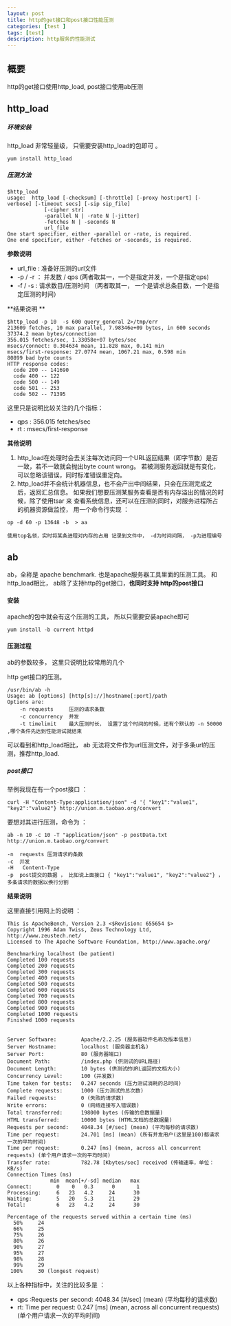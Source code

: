 ```yaml
---
layout: post
title: http的get接口和post接口性能压测
categories: [test ]
tags: [test]
description: http服务的性能测试
---
```


## 概要
http的get接口使用http_load,  post接口使用ab压测


## http_load

##### 环境安装 
  
 http_load 非常轻量级， 只需要安装http_load的包即可 。 
 
```
yum install http_load
``` 
##### 压测方法
 

```
$http_load
usage:  http_load [-checksum] [-throttle] [-proxy host:port] [-verbose] [-timeout secs] [-sip sip_file]
            [-cipher str]
            -parallel N | -rate N [-jitter]
            -fetches N | -seconds N
            url_file
One start specifier, either -parallel or -rate, is required.
One end specifier, either -fetches or -seconds, is required.
```
**参数说明**

- url_file : 准备好压测的url文件  
- -p  / -r  ： 并发数 / qps (两者取其一，一个是指定并发，一个是指定qps) 
- -f / -s :  请求数目/压测时间 （两者取其一， 一个是请求总条目数，一个是指定压测的时间） 

**结果说明 **

```
$http_load -p 10  -s 600 query_general 2>/tmp/err
213609 fetches, 10 max parallel, 7.98346e+09 bytes, in 600 seconds
37374.2 mean bytes/connection
356.015 fetches/sec, 1.33058e+07 bytes/sec
msecs/connect: 0.304634 mean, 11.828 max, 0.141 min
msecs/first-response: 27.0774 mean, 1067.21 max, 0.598 min
80899 bad byte counts
HTTP response codes:
  code 200 -- 141690
  code 400 -- 122
  code 500 -- 149
  code 501 -- 253
  code 502 -- 71395
```

这里只是说明比较关注的几个指标： 

- qps : 356.015 fetches/sec  
- rt : msecs/first-response 

**其他说明**

1. http_load在处理时会去关注每次访问同一个URL返回结果（即字节数）是否一致，若不一致就会抛出byte count wrong。 若被测服务返回就是有变化，可以忽略该错误，同时标准错误重定向。
2. http_load并不会统计机器信息，也不会产出中间结果，只会在压测完成之后，返回汇总信息。 如果我们想要压测某服务查看是否有内存溢出的情况的时候，除了使用tsar 来 查看系统信息，还可以在压测的同时，对服务进程所占的机器资源做监控， 用一个命令行实现 ：

```
op -d 60 -p 13648 -b  > aa

使用top名领，实时将某条进程对内存的占用 记录到文件中， -d为时间间隔， -p为进程编号
```


## ab
ab，全称是 apache benchmark.  也是apache服务器工具里面的压测工具。 
和http_load相比， ab除了支持http的get接口，**也同时支持 http的post接口**

#### 安装

apache的包中就会有这个压测的工具， 所以只需要安装apache即可 

```
yum install -b current httpd
```

#### 压测过程
ab的参数较多， 这里只说明比较常用的几个  

http get接口的压测。

```
/usr/bin/ab -h
Usage: ab [options] [http[s]://]hostname[:port]/path
Options are:
    -n requests     压测的请求条数
    -c concurrency  并发
    -t timelimit    最大压测时长， 设置了这个时间的时候，还有个默认的 -n 50000 ,哪个条件先达到性能测试就结束
```

可以看到和http_load相比， ab 无法将文件作为url压测文件，对于多条url的压测，推荐http_load.   


##### post接口

举例我现在有一个post接口 ： 

```
curl -H "Content-Type:application/json" -d '{ "key1":"value1", "key2":"value2"} http://union.m.taobao.org/convert
```
要想对其进行压测，命令为 ：

```
ab -n 10 -c 10 -T "application/json" -p postData.txt  http://union.m.taobao.org/convert

-n  requests 压测请求的条数
-c  并发  
-H   Content-Type
-p  post提交的数据 ， 比如说上面接口 { "key1":"value1", "key2":"value2"} ，多条请求的数据以换行分割
```


**结果说明**

这里直接引用网上的说明 ：

```
This is ApacheBench, Version 2.3 <$Revision: 655654 $>
Copyright 1996 Adam Twiss, Zeus Technology Ltd, http://www.zeustech.net/
Licensed to The Apache Software Foundation, http://www.apache.org/

Benchmarking localhost (be patient)
Completed 100 requests
Completed 200 requests
Completed 300 requests
Completed 400 requests
Completed 500 requests
Completed 600 requests
Completed 700 requests
Completed 800 requests
Completed 900 requests
Completed 1000 requests
Finished 1000 requests


Server Software:        Apache/2.2.25 (服务器软件名称及版本信息)
Server Hostname:        localhost (服务器主机名)
Server Port:            80 (服务器端口)
Document Path:          /index.php (供测试的URL路径)
Document Length:        10 bytes (供测试的URL返回的文档大小)
Concurrency Level:      100 (并发数)
Time taken for tests:   0.247 seconds (压力测试消耗的总时间)
Complete requests:      1000 (压力测试的总次数)
Failed requests:        0 (失败的请求数)
Write errors:           0 (网络连接写入错误数)
Total transferred:      198000 bytes (传输的总数据量)
HTML transferred:       10000 bytes (HTML文档的总数据量)
Requests per second:    4048.34 [#/sec] (mean) (平均每秒的请求数)
Time per request:       24.701 [ms] (mean) (所有并发用户(这里是100)都请求一次的平均时间)
Time per request:       0.247 [ms] (mean, across all concurrent requests) (单个用户请求一次的平均时间)
Transfer rate:          782.78 [Kbytes/sec] received (传输速率，单位：KB/s)
Connection Times (ms)
              min  mean[+/-sd] median   max
Connect:        0    0   0.3      0       1
Processing:     6   23   4.2     24      30
Waiting:        5   20   5.3     21      29
Total:          6   23   4.2     24      30

Percentage of the requests served within a certain time (ms)
  50%     24
  66%     25
  75%     26
  80%     26
  90%     27
  95%     27
  98%     28
  99%     29
 100%     30 (longest request)

```

以上各种指标中，关注的比较多是 ： 

- qps :Requests per second:    4048.34 [#/sec] (mean) (平均每秒的请求数) 
- rt: Time per request:       0.247 [ms] (mean, across all concurrent requests) (单个用户请求一次的平均时间)






